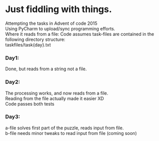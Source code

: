 # Just fiddling with things.

Attempting the tasks in Advent of code 2015\
Using PyCharm to upload/sync programming efforts.\
Where it reads from a file:
Code assumes task-files are contained in the following directory structure:\
taskfiles/task{day}.txt

### Day1:

Done, but reads from a string not a file.

### Day2:

The processing works, and now reads from a file.\
Reading from the file actually made it easier XD\
Code passes both tests
### Day3:

a-file solves first part of the puzzle, reads input from file.\
b-file needs minor tweaks to read input from file (coming soon)
